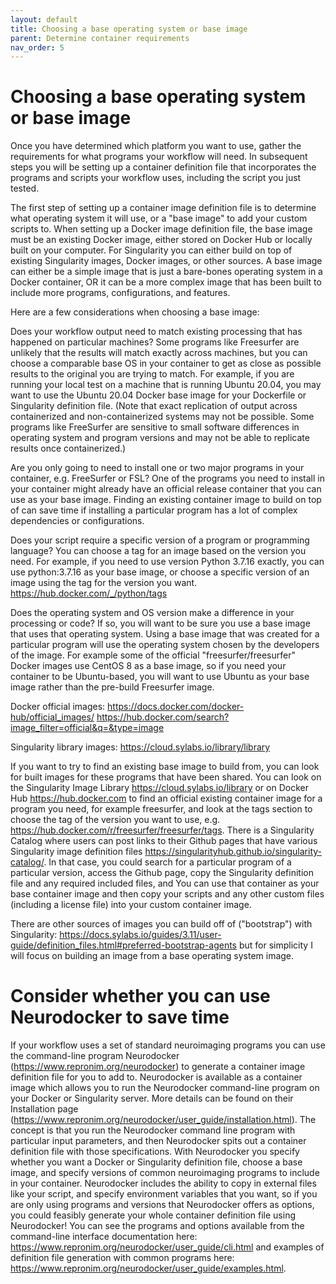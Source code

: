 ```yaml
---
layout: default
title: Choosing a base operating system or base image
parent: Determine container requirements
nav_order: 5
---
```


# Choosing a base operating system or base image

Once you have determined which platform you want to use, gather the requirements for what programs your workflow will need. In subsequent steps you will be setting up a container definition file that incorporates the programs and scripts your workflow uses, including the script you just tested.

The first step of setting up a container image definition file is to determine what operating system it will use, or a "base image" to add your custom scripts to. When setting up a Docker image definition file, the base image must be an existing Docker image, either stored on Docker Hub or locally built on your computer. For Singularity you can either build on top of existing Singularity images, Docker images, or other sources. A base image can either be a simple image that is just a bare-bones operating system in a Docker container, OR it can be a more complex image that has been built to include more programs, configurations, and features. 

Here are a few considerations when choosing a base image:

Does your workflow output need to match existing processing that has happened on particular machines? Some programs like Freesurfer are unlikely that the results will match exactly across machines, but you can choose a comparable base OS in your container to get as close as possible results to the original you are trying to match. For example, if you are running your local test on a machine that is running Ubuntu 20.04, you may want to use the Ubuntu 20.04 Docker base image for your Dockerfile or Singularity definition file.
(Note that exact replication of output across containerized and non-containerized systems may not be possible. Some programs like FreeSurfer are sensitive to small software differences in operating system and program versions and may not be able to replicate results once containerized.) 

Are you only going to need to install one or two major programs in your container, e.g. FreeSurfer or FSL? One of the programs you need to install in your container might already have an official release container that you can use as your base image. Finding an existing container image to build on top of can save time if installing a particular program has a lot of complex dependencies or configurations. 

Does your script require a specific version of a program or programming language? You can choose a tag for an image based on the version you need. For example, if you need to use version Python 3.7.16 exactly, you can use python:3.7.16 as your base image, or choose a specific version of an image using the tag for the version you want. https://hub.docker.com/_/python/tags

Does the operating system and OS version make a difference in your processing or code? If so, you will want to be sure you use a base image that uses that operating system. Using a base image that was created for a particular program will use the operating system chosen by the developers of the image. For example some of the official "freesurfer/freesurfer" Docker images use CentOS 8 as a base image, so if you need your container to be Ubuntu-based, you will want to use Ubuntu as your base image rather than the pre-build Freesurfer image. 

Docker official images: https://docs.docker.com/docker-hub/official_images/
 https://hub.docker.com/search?image_filter=official&q=&type=image

Singularity library images: https://cloud.sylabs.io/library/library

If you want to try to find an existing base image to build from, you can look for built images for these programs that have been shared. You can look on the Singularity Image Library https://cloud.sylabs.io/library or on Docker Hub https://hub.docker.com to find an official existing container image for a program you need, for example freesurfer, and look at the tags section to choose the tag of the version you want to use, e.g. https://hub.docker.com/r/freesurfer/freesurfer/tags. There is a Singularity Catalog where users can post links to their Github pages that have various Singularity image definition files https://singularityhub.github.io/singularity-catalog/. In that case, you could search for a particular program of a particular version, access the Github page, copy the Singularity definition file and any required included files, and   You can use that container as your base container image and then copy your scripts and any other custom files (including a license file) into your custom container image.

There are other sources of images you can build off of ("bootstrap") with Singularity: https://docs.sylabs.io/guides/3.11/user-guide/definition_files.html#preferred-bootstrap-agents but for simplicity I will focus on building an image from a base operating system image.

# Consider whether you can use Neurodocker to save time

If your workflow uses a set of standard neuroimaging programs you can use the command-line program Neurodocker (https://www.repronim.org/neurodocker) to generate a container image definition file for you to add to. Neurodocker is available as a container image which allows you to run the Neurodocker command-line program on your Docker or Singularity server. More details can be found on their Installation page (https://www.repronim.org/neurodocker/user_guide/installation.html). The concept is that you run the Neurodocker command line program with particular input parameters, and then Neurodocker spits out a container definition file with those specifications. With Neurodocker you specify whether you want a Docker or Singularity definition file, choose a base image, and specify versions of common neuroimaging programs to include in your container. Neurodocker includes the ability to copy in external files like your script, and specify environment variables that you want, so if you are only using programs and versions that Neurodocker offers as options, you could feasibly generate your whole container definition file using Neurodocker! You can see the programs and options available from the command-line interface documentation here: https://www.repronim.org/neurodocker/user_guide/cli.html and examples of definition file generation with common programs here: https://www.repronim.org/neurodocker/user_guide/examples.html.
